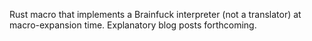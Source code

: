 Rust macro that implements a Brainfuck interpreter (not a translator) at macro-expansion time. Explanatory blog posts forthcoming.

